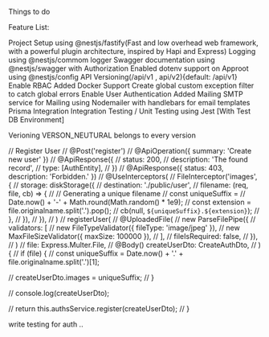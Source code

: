 Things to do

Feature List:

Project Setup using @nestjs/fastify(Fast and low overhead web framework, with a powerful plugin architecture, inspired by Hapi and Express)
Logging using @nestjs/commom logger
Swagger documentation using @nestjs/swagger with Authorization
Enabled dotenv support on Approot using @nestjs/config
API Versioning(/api/v1 , api/v2){default: /api/v1}
Enable RBAC
Added Docker Support
Create global custom exception filter to catch global errors
Enable User Authentication
Added Mailing SMTP service for Mailing using Nodemailer with handlebars for email templates
Prisma Integration
Integration Testing / Unit Testing using Jest [With Test DB Environment]


Verioning
VERSON_NEUTURAL belongs to every version








  // Register User
  // @Post('register')
  // @ApiOperation({ summary: 'Create new user' })
  // @ApiResponse({
  //   status: 200,
  //   description: 'The found record',
  //   type: [AuthEntity],
  // })
  // @ApiResponse({ status: 403, description: 'Forbidden.' })
  // @UseInterceptors(
  //   FileInterceptor('images', {
  //     storage: diskStorage({
  //       destination: './public/user',
  //       filename: (req, file, cb) => {
  //         // Generating a unique filename
  //         const uniqueSuffix =
  //           Date.now() + '-' + Math.round(Math.random() * 1e9);
  //         const extension = file.originalname.split('.').pop();
  //         cb(null, `${uniqueSuffix}.${extension}`);
  //       },
  //     }),
  //   }),
  // )
  // registerUser(
  //   @UploadedFile(
  //     new ParseFilePipe({
  //       validators: [
  //         new FileTypeValidator({ fileType: 'image/jpeg' }),
  //         new MaxFileSizeValidator({ maxSize: 100000 }),
  //       ],
  //       fileIsRequired: false,
  //     }),
  //   )
  //   file: Express.Multer.File,
  //   @Body() createUserDto: CreateAuthDto,
  // ) {
  //   if (file) {
  //     const uniqueSuffix = Date.now() + '.' + file.originalname.split('.')[1];

  //     createUserDto.images = uniqueSuffix;
  //   }

  //   console.log(createUserDto);

  //   return this.authsService.register(createUserDto);
  // }


  write testing for auth ..
